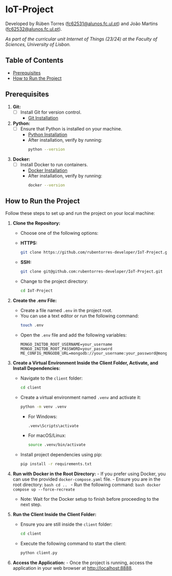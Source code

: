 # IoT-Project

Developed by Rúben Torres (fc62531@alunos.fc.ul.pt) and João Martins (fc62532@alunos.fc.ul.pt).

*As part of the curricular unit Internet of Things (23/24) at the Faculty of Sciences, University of Lisbon.*

## Table of Contents
- [Prerequisites](#prerequisites)
- [How to Run the Project](#how-to-run-the-project)

## Prerequisites

1. **Git:**
    - [ ] Install Git for version control.
        - [Git Installation](https://git-scm.com/book/en/v2/Getting-Started-Installing-Git)

2. **Python:**
    - [ ] Ensure that Python is installed on your machine.
        - [Python Installation](https://www.python.org/downloads/)
        - After installation, verify by running:
            ```bash
            python --version
            ```

3. **Docker:**
    - [ ] Install Docker to run containers.
        - [Docker Installation](https://docs.docker.com/get-docker/)
        - After installation, verify by running:
            ```bash
            docker --version
            ```

## How to Run the Project

Follow these steps to set up and run the project on your local machine:

1. **Clone the Repository:**
    - Choose one of the following options:

    - **HTTPS:**
      ```bash
      git clone https://github.com/rubentorres-developer/IoT-Project.git
      ```

    - **SSH:**
      ```bash
      git clone git@github.com:rubentorres-developer/IoT-Project.git
      ```

    - Change to the project directory:
      ```bash
      cd IoT-Project
      ```

2. **Create the .env File:**
    - Create a file named `.env` in the project root.
    - You can use a text editor or run the following command:
        ```bash
        touch .env
        ```
    - Open the `.env` file and add the following variables:
        ```dotenv
        MONGO_INITDB_ROOT_USERNAME=your_username
        MONGO_INITDB_ROOT_PASSWORD=your_password
        ME_CONFIG_MONGODB_URL=mongodb://your_username:your_password@mongo:27017/
        ```

3. **Create a Virtual Environment Inside the Client Folder, Activate, and Install Dependencies:**
    - Navigate to the `client` folder:
        ```bash
        cd client
        ```
    - Create a virtual environment named `.venv` and activate it:
        ```bash
        python -m venv .venv
        ```
        - For Windows:
            ```bash
            .venv\Scripts\activate
            ```
        - For macOS/Linux:
            ```bash
            source .venv/bin/activate
            ```
    - Install project dependencies using pip:
        ```bash
        pip install -r requirements.txt
        ```

4. **Run with Docker in the Root Directory:**
       - If you prefer using Docker, you can use the provided `docker-compose.yaml` file.
         - Ensure you are in the root directory:
            ```bash
            cd ..
            ```
         - Run the following command:
            ```bash
            docker compose up --force-recreate
            ```

   - Note: Wait for the Docker setup to finish before proceeding to the next step.

5. **Run the Client Inside the Client Folder:**
    - Ensure you are still inside the `client` folder:
        ```bash
        cd client
        ```
    - Execute the following command to start the client:
         ```bash
         python client.py
         ```

6. **Access the Application:**
       - Once the project is running, access the application in your web browser at [http://localhost:8888](http://localhost:8888).
